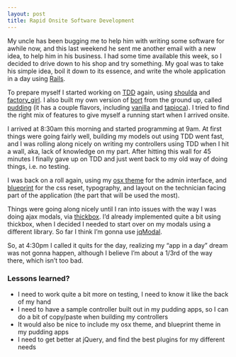 ```yaml
---
layout: post
title: Rapid Onsite Software Development
---
```


My uncle has been bugging me to help him with writing some software for
awhile now, and this last weekend he sent me another email with a new
idea, to help him in his business. I had some time available this week,
so I decided to drive down to his shop and try something. My goal was to
take his simple idea, boil it down to its essence, and write the whole
application in a day using [Rails](http://www.rubyonrails.com).

To prepare myself I started working on [<span class="caps"><span
class="caps">TDD</span></span>](http://en.wikipedia.org/wiki/Test-driven_development)
again, using [shoulda](http://thoughtbot.com/projects/shoulda/) and
[factory\_girl](http://thoughtbot.com/projects/factory_girl). I also
built my own version of
[bort](http://github.com/fudgestudios/bort/tree/master) from the ground
up, called [pudding](http://github.com/jonmagic/pudding/) (it has a
couple flavors, including
[vanilla](http://github.com/jonmagic/pudding/tree/vanilla) and
[tapioca](http://github.com/jonmagic/pudding/tree/tapioca)). I tried to
find the right mix of features to give myself a running start when I
arrived onsite.

I arrived at 8:30am this morning and started programming at 9am. At
first things were going fairly well, building my models out using <span
class="caps"><span class="caps">TDD</span></span> went fast, and I was
rolling along nicely on writing my controllers using <span
class="caps"><span class="caps">TDD</span></span> when I hit a wall,
aka, lack of knowledge on my part. After hitting this wall for 45
minutes I finally gave up on <span class="caps"><span
class="caps">TDD</span></span> and just went back to my old way of doing
things, i.e. no testing.

I was back on a roll again, using my [osx
theme](https://github.com/jonmagic/webapp_gui/tree) for the admin
interface, and [blueprint](http://www.blueprintcss.org/) for the css
reset, typography, and layout on the technician facing part of the
application (the part that will be used the most).

Things were going along nicely until I ran into issues with the way I
was doing ajax modals, via [thickbox](http://jquery.com/demo/thickbox/).
I’d already implemented quite a bit using thickbox, when I decided I
needed to start over on my modals using a different library. So far I
think I’m gonna use [jqModal](http://dev.iceburg.net/jquery/jqModal/).

So, at 4:30pm I called it quits for the day, realizing my “app in a day”
dream was not gonna happen, although I believe I’m about a 1/3rd of the
way there, which isn’t too bad.

### Lessons learned?

-   I need to work quite a bit more on testing, I need to know it like
    the back of my hand
-   I need to have a sample controller built out in my pudding apps, so
    I can do a bit of copy/paste when building my controllers
-   It would also be nice to include my osx theme, and blueprint theme
    in my pudding apps
-   I need to get better at jQuery, and find the best plugins for my
    different needs

